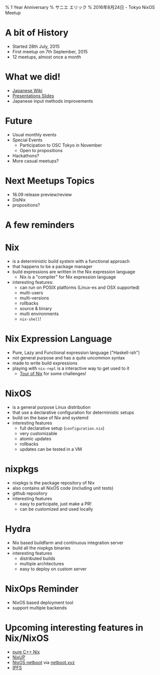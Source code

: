 % 1 Year Anniversary
% サニエ エリック
% 2016年8月24日 - Tokyo NixOS Meetup


# A bit of History

- Started 28th July, 2015
- First meetup on 7th September, 2015
- 12 meetups, almost once a month


# What we did!

- [Japanese Wiki](https://github.com/Tokyo-NixOS/Tokyo-NixOS-Meetup-Wiki/wiki)
- [Presentations Slides](https://github.com/Tokyo-NixOS/presentations)
- Japanese input methods improvements


# Future

- Usual monthly events
- Special Events
    - Participation to OSC Tokyo in November
    - Open to propositions
- Hackathons?
- More casual meetups?


# Next Meetups Topics

- 16.09 release preview/review
- DisNix
- propositions?


# A few reminders

# Nix

- is a deterministic build system with a functional approach
- that happens to be a package manager
- build expressions are written in the Nix expression language
    - Nix is a "compiler" for Nix expression language
- interesting features:
    - can run on POSIX platforms (Linux-es and OSX supported)
    - multi-users
    - multi-versions
    - rollbacks
    - source & binary
    - multi environments
    - `nix-shell`!


# Nix Expression Language

- Pure, Lazy and Functional expression language ("Haskell-ish")
- not general purpose and has a quite uncommon syntax
- made to write build expressions
- playing with `nix-repl` is a interactive way to get used to it
    - [Tour of Nix](https://nixcloud.io/tour/) for some challenges!


# NixOS

- is a general purpose Linux distribution
- that use a declarative configuration for deterministic setups
- build on the base of Nix and systemd
- interesting features
    - full declarative setup (`configuration.nix`)
    - very customizable
    - atomic updates
    - rollbacks
    - updates can be tested in a VM


# nixpkgs

- nixpkgs is the package repository of Nix
- also contains all NixOS code (including unit tests)
- github repository
- interesting features
   - easy to participate, just make a PR!
   - can be customized and used locally


# Hydra

- Nix based buildfarm and continuous integration server
- build all the nixpkgs binaries
- interesting features
    - distributed builds
    - multiple architectures
    - easy to deploy on custom server


# NixOps Reminder

- NixOS based deployment tool
- support multiple backends


# Upcoming interesting features in Nix/NixOS

- [pure C++ Nix](https://github.com/NixOS/nix/issues/341)
- [NixUP](https://github.com/NixOS/nixpkgs/pull/9250)
- [NixOS netboot](https://github.com/NixOS/nixpkgs/pull/14740) via [netboot.xyz](https://github.com/antonym/netboot.xyz/issues/37)
- [IPFS](https://github.com/NixOS/nix/issues/859)
